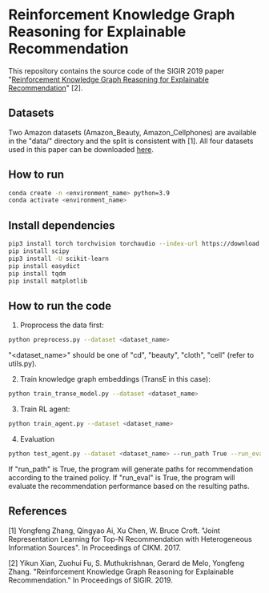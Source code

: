 # Reinforcement Knowledge Graph Reasoning for Explainable Recommendation
This repository contains the source code of the SIGIR 2019 paper "[Reinforcement Knowledge Graph Reasoning for Explainable Recommendation](https://arxiv.org/abs/1906.05237)" [2].

## Datasets
Two Amazon datasets (Amazon_Beauty, Amazon_Cellphones) are available in the "data/" directory and the split is consistent with [1].
All four datasets used in this paper can be downloaded [here](https://drive.google.com/uc?export=download&confirm=Tiux&id=1CL4Pjumj9d7fUDQb1_leIMOot73kVxKB).

## How to run
```bash
conda create -n <environment_name> python=3.9
conda activate <environment_name>
```
## Install dependencies
```bash
pip3 install torch torchvision torchaudio --index-url https://download.pytorch.org/whl/cpu
pip install scipy
pip3 install -U scikit-learn
pip install easydict
pip install tqdm
pip install matplotlib
```


## How to run the code
1. Proprocess the data first:
```bash
python preprocess.py --dataset <dataset_name>
```
"<dataset_name>" should be one of "cd", "beauty", "cloth", "cell" (refer to utils.py).

2. Train knowledge graph embeddings (TransE in this case):
```bash
python train_transe_model.py --dataset <dataset_name>
```

3. Train RL agent:
```bash
python train_agent.py --dataset <dataset_name>
```

4. Evaluation
```bash
python test_agent.py --dataset <dataset_name> --run_path True --run_eval True
```
If "run_path" is True, the program will generate paths for recommendation according to the trained policy.
If "run_eval" is True, the program will evaluate the recommendation performance based on the resulting paths.

## References
[1] Yongfeng Zhang, Qingyao Ai, Xu Chen, W. Bruce Croft. "Joint Representation Learning for Top-N Recommendation with Heterogeneous Information Sources". In Proceedings of CIKM. 2017.

[2] Yikun Xian, Zuohui Fu, S. Muthukrishnan, Gerard de Melo, Yongfeng Zhang. "Reinforcement Knowledge Graph Reasoning for Explainable Recommendation." In Proceedings of SIGIR. 2019.
